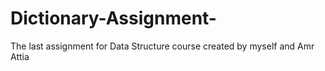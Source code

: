 # Dictionary-Assignment-
The last assignment for Data Structure course created by myself and Amr Attia
